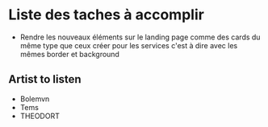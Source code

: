 # Liste des taches à accomplir

- Rendre les nouveaux éléments sur le landing page comme des cards du même type que ceux créer pour les services c'est à dire avec les mêmes border et background

## Artist to listen

- Bolemvn
- Tems
- THEODORT
